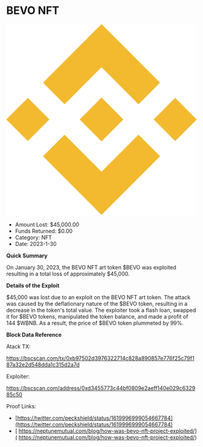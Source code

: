 # BEVO NFT
![BEVO NFT](/rektimages/BEVO-NFT.png)
- Amount Lost: $45,000.00
- Funds Returned: $0.00
- Category: NFT
- Date: 2023-1-30

**Quick Summary**

On January 30, 2023, the BEVO NFT art token $BEVO was exploited resulting in a total loss of approximately $45,000.

  


 **Details of the Exploit**

 $45,000 was lost due to an exploit on the BEVO NFT art token. The attack was caused by the deflationary nature of the $BEVO token, resulting in a decrease in the token's total value. The exploiter took a flash loan, swapped it for $BEVO tokens, manipulated the token balance, and made a profit of 144 $WBNB. As a result, the price of $BEVO token plummeted by 99%.

  


 **Block Data Reference**

Atack TX:

https://bscscan.com/tx/0xb97502d3976322714c828a890857e776f25c79f187a32e2d548dda1c315d2a7d

  


Exploiter: 

https://bscscan.com/address/0xd3455773c44bf0809e2aeff140e029c632985c50


Proof Links:
- [https://twitter.com/peckshield/status/1619996999054667784](https://twitter.com/peckshield/status/1619996999054667784)
- [ https://neptunemutual.com/blog/how-was-bevo-nft-project-exploited/]( https://neptunemutual.com/blog/how-was-bevo-nft-project-exploited/)


